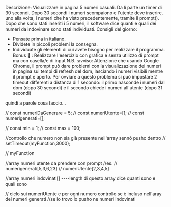 Descrizione:
Visualizzare in pagina 5 numeri casuali. Da lì parte un timer di 30 secondi.
Dopo 30 secondi i numeri scompaiono e l'utente deve inserire, uno alla volta, i numeri che ha visto precedentemente, tramite il prompt().
Dopo che sono stati inseriti i 5 numeri, il software dice quanti e quali dei numeri da indovinare sono stati individuati.
Consigli del giorno:
* Pensate prima in italiano.
* Dividete in piccoli problemi la consegna.
* Individuate gli elementi di cui avete bisogno per realizzare il programma.
Bonus :100: :
Realizzare l'esercizio con grafica e senza utilizzo di prompt ma con casella/e  di input
N.B. :avviso:
Attenzione che usando Google Chrome, il prompt può dare problemi con la visualizzazione dei numeri in pagina sui tempi di refresh del dom, lasciando i numeri visibili mentre il prompt è aperto.
Per ovviare a questo problema si può impostare 2 timeout differenti a distanza di 1 secondo: il primo nasconde i numeri dal dom (dopo 30 secondi) e il secondo chiede i numeri all'utente (dopo 31 secondi)

quindi a parole cosa faccio...

// const numeriDaGenerare = 5;
// const numeriUtente=[];
// const numerigenerati=[];

// const min = 1;
// const max = 100;

//controllo che numero non sia già presente nell'array sennò pusho dentro
// setTimeout(myFunction,3000);

// myFunction

//array numeri utente da prendere con prompt
//es.
// numerigenerati[5,3,6,23]
// numeriUtente[2,3,4,5]

//array numeri indovinati[] ----length di questo array dice quanti sono e quali sono

// ciclo sui numeriUtente e per ogni numero controllo se è incluso nell'aray dei numeri generati
//se lo trovo lo pusho ne numeri indovinati
